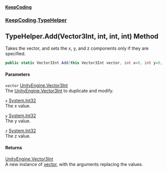 #### [KeepCoding](index.md 'index')
### [KeepCoding](KeepCoding.md 'KeepCoding').[TypeHelper](TypeHelper.md 'KeepCoding.TypeHelper')
## TypeHelper.Add(Vector3Int, int, int, int) Method
Takes the vector, and sets the x, y, and z components only if they are specified.  
```csharp
public static Vector3Int Add(this Vector3Int vector, int x=0, int y=0, int z=0);
```
#### Parameters
<a name='KeepCoding.TypeHelper.Add(Vector3Int.int.int.int).vector'></a>
`vector` [UnityEngine.Vector3Int](https://docs.microsoft.com/en-us/dotnet/api/UnityEngine.Vector3Int 'UnityEngine.Vector3Int')  
The [UnityEngine.Vector3Int](https://docs.microsoft.com/en-us/dotnet/api/UnityEngine.Vector3Int 'UnityEngine.Vector3Int') to duplicate and modify.
  
<a name='KeepCoding.TypeHelper.Add(Vector3Int.int.int.int).x'></a>
`x` [System.Int32](https://docs.microsoft.com/en-us/dotnet/api/System.Int32 'System.Int32')  
The x value.
  
<a name='KeepCoding.TypeHelper.Add(Vector3Int.int.int.int).y'></a>
`y` [System.Int32](https://docs.microsoft.com/en-us/dotnet/api/System.Int32 'System.Int32')  
The y value.
  
<a name='KeepCoding.TypeHelper.Add(Vector3Int.int.int.int).z'></a>
`z` [System.Int32](https://docs.microsoft.com/en-us/dotnet/api/System.Int32 'System.Int32')  
The z value.
  
#### Returns
[UnityEngine.Vector3Int](https://docs.microsoft.com/en-us/dotnet/api/UnityEngine.Vector3Int 'UnityEngine.Vector3Int')  
A new instance of [vector](TypeHelper.Add.m8fEjTbRJ32IvmWtoqSMBw.md#KeepCoding.TypeHelper.Add(Vector3Int.int.int.int).vector 'KeepCoding.TypeHelper.Add(Vector3Int, int, int, int).vector'), with the arguments replacing the values.
